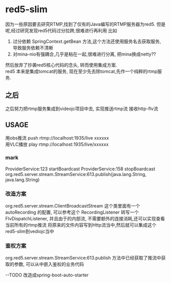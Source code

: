 # red5-slim

因为一些原因要去研究RTMP,找到了仅有的Java编写的RTMP服务器为red5. 但是呢,经过研究发现red5代码过分拉跨,很难进行再利用 比如

1. 过分依赖 SpringContext.getBean 方法,这个方法还使用服务名去获取服务, 导致服务依赖不清晰
2. 对mina-nio有强耦合,几乎是粘在一起,很难进行分离, 把mina换成netty??

然后放弃了抄袭red5核心代码的念头, 转而使用集成方案.   
red5 本来是集成tomcat的服务, 现在至少先去除tomcat,先作一个纯粹的rtmp服务.

## 之后

之后努力把rtmp服务集成到videojc项目中去, 实现推送rtmp流 接收http-flv流

## USAGE

用obs推流 push rtmp://localhost:1935/live xxxxxx  
用VLC播放 play rtmp://localhost:1935/live/xxxxxx

### mark

ProviderService:123 startBoardcast ProviderService:158 stopBoardcast org.red5.server.stream.StreamService:613.publish(java.lang.String, java.lang.String)

### 改造方案

org.red5.server.stream.ClientBroadcastStream 这个类里面有一个 autoRecording 的配置, 可以参考这个 RecordingListener 转写一个 FlvDispatchListener, 并且由于的内部流, 不需要额外的连接消耗,还可以实现查看当前所有的rtmp推流 将原来的文件内容写到Http流当中,然后就可以集成这个red5-slim到vediojc当中

### 鉴权方案

org.red5.server.stream.StreamService:613.publish 方法中已经获取了推流中获取的参数, 可以从中嵌入鉴权的业务代码

--TODO 改造成spring-boot-auto-starter
